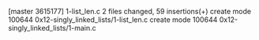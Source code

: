 [master 3615177] 1-list_len.c
 2 files changed, 59 insertions(+)
 create mode 100644 0x12-singly_linked_lists/1-list_len.c
 create mode 100644 0x12-singly_linked_lists/1-main.c
